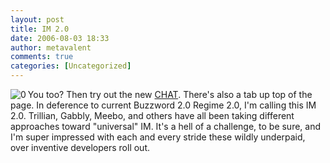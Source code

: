 ```yaml
---
layout: post
title: IM 2.0
date: 2006-08-03 18:33
author: metavalent
comments: true
categories: [Uncategorized]
---
```

<!--Lead Photo --><a href="http://metavalent.info/#chat"><img src="http://metavalent.info/images/anger.management.jpg" border="0" alt="0" align="left" /></a><!-- Commentary -->You too?  Then try out the new <a href="http://metavalent.info/#chat">CHAT</a>.  There's also a tab up top of the page.  In deference to current Buzzword 2.0 Regime 2.0, I'm calling this IM 2.0.  Trillian, Gabbly, Meebo, and others have all been taking different approaches toward "universal" IM.  It's a hell of a challenge, to be sure, and I'm super impressed with each and every stride these wildly underpaid, over inventive developers roll out.
